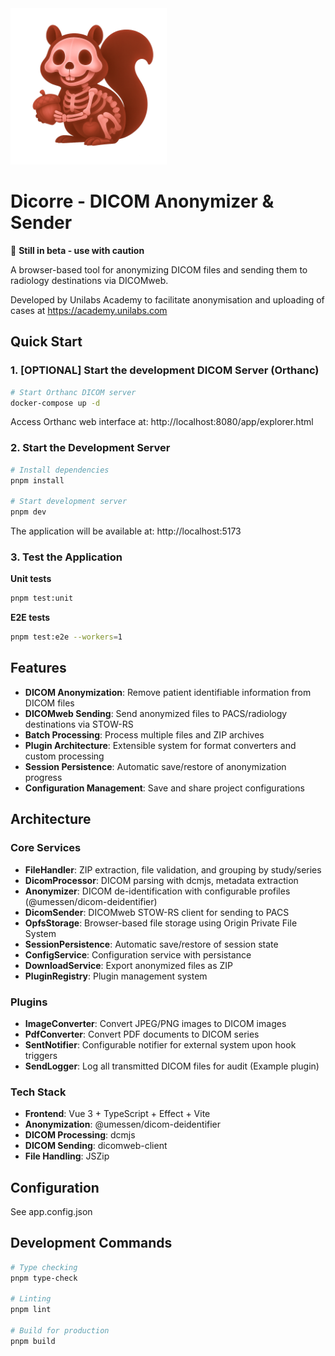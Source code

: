 <img src="./public/logo.png" alt="Dicorre Logo" width="250">

# Dicorre - DICOM Anonymizer & Sender

🚨 **Still in beta - use with caution**

A browser-based tool for anonymizing DICOM files and sending them to radiology destinations via DICOMweb.

Developed by Unilabs Academy to facilitate anonymisation and uploading of cases at https://academy.unilabs.com

## Quick Start

### 1. [OPTIONAL] Start the development DICOM Server (Orthanc)

```bash
# Start Orthanc DICOM server
docker-compose up -d
```
Access Orthanc web interface at: http://localhost:8080/app/explorer.html

### 2. Start the Development Server

```bash
# Install dependencies
pnpm install

# Start development server
pnpm dev
```

The application will be available at: http://localhost:5173

### 3. Test the Application

**Unit tests**
```bash
pnpm test:unit
```

**E2E tests**
```bash
pnpm test:e2e --workers=1
```

## Features

- **DICOM Anonymization**: Remove patient identifiable information from DICOM files
- **DICOMweb Sending**: Send anonymized files to PACS/radiology destinations via STOW-RS
- **Batch Processing**: Process multiple files and ZIP archives
- **Plugin Architecture**: Extensible system for format converters and custom processing
- **Session Persistence**: Automatic save/restore of anonymization progress
- **Configuration Management**: Save and share project configurations

## Architecture

### Core Services

- **FileHandler**: ZIP extraction, file validation, and grouping by study/series
- **DicomProcessor**: DICOM parsing with dcmjs, metadata extraction
- **Anonymizer**: DICOM de-identification with configurable profiles (@umessen/dicom-deidentifier)
- **DicomSender**: DICOMweb STOW-RS client for sending to PACS
- **OpfsStorage**: Browser-based file storage using Origin Private File System
- **SessionPersistence**: Automatic save/restore of session state
- **ConfigService**: Configuration service with persistance
- **DownloadService**: Export anonymized files as ZIP
- **PluginRegistry**: Plugin management system

### Plugins

- **ImageConverter**: Convert JPEG/PNG images to DICOM images
- **PdfConverter**: Convert PDF documents to DICOM series
- **SentNotifier**: Configurable notifier for external system upon hook triggers
- **SendLogger**: Log all transmitted DICOM files for audit (Example plugin)

### Tech Stack

- **Frontend**: Vue 3 + TypeScript + Effect + Vite
- **Anonymization**: @umessen/dicom-deidentifier
- **DICOM Processing**: dcmjs
- **DICOM Sending**: dicomweb-client
- **File Handling**: JSZip

## Configuration

See app.config.json

## Development Commands

```bash
# Type checking
pnpm type-check

# Linting
pnpm lint

# Build for production
pnpm build
```